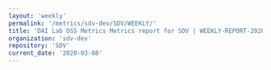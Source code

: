 ```yaml
---
layout: 'weekly'
permalink: '/metrics/sdv-dev/SDV/WEEKLY/'
title: 'DAI Lab OSS Metrics Metrics report for SDV | WEEKLY-REPORT-2020-03-08'
organization: 'sdv-dev'
repository: 'SDV'
current_date: '2020-03-08'
---
```

